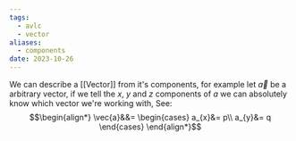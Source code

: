 ```yaml
---
tags:
  - avlc
  - vector
aliases:
  - components
date: 2023-10-26
---
```

We can describe a [[Vector]] from it's components, for example let $\vec{a}$ be a arbitrary vector, if we tell the $x$, $y$ and $z$ components of $a$ we can absolutely know which vector we're working with, See:
$$\begin{align*}
\vec{a}&&= \begin{cases}
a_{x}&= p\\
a_{y}&= q
\end{cases}
\end{align*}$$